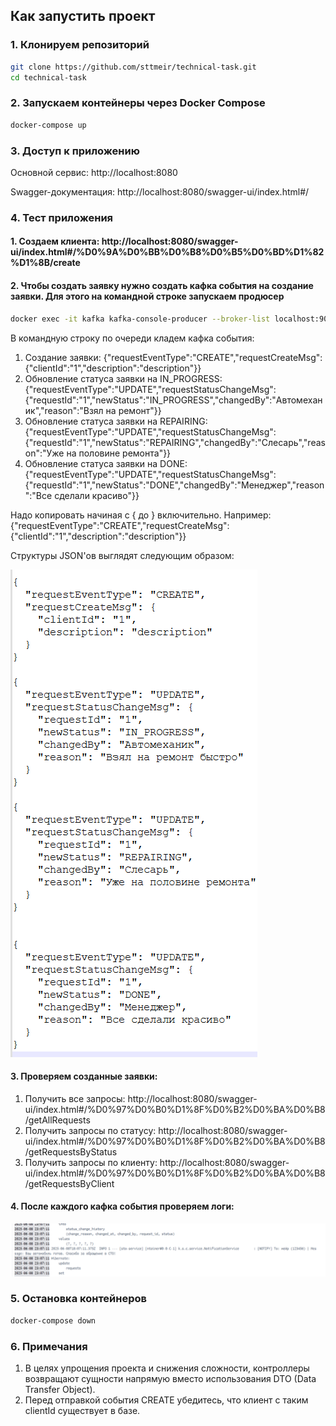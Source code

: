 ## Как запустить проект

### 1. Клонируем репозиторий

```bash
git clone https://github.com/sttmeir/technical-task.git
cd technical-task
```
### 2. Запускаем контейнеры через Docker Compose
```bash
docker-compose up
```

### 3. Доступ к приложению
Основной сервис: http://localhost:8080

Swagger-документация: http://localhost:8080/swagger-ui/index.html#/

### 4. Тест приложения
#### 1. Создаем клиента: http://localhost:8080/swagger-ui/index.html#/%D0%9A%D0%BB%D0%B8%D0%B5%D0%BD%D1%82%D1%8B/create
#### 2. Чтобы создать заявку нужно создать кафка события на создание заявки. Для этого на командной строке запускаем продюсер
```bash
docker exec -it kafka kafka-console-producer --broker-list localhost:9092 --topic request-events
```

В командную строку по очереди кладем кафка события:
1. Создание заявки: {"requestEventType":"CREATE","requestCreateMsg": {"clientId":"1","description":"description"}}
2. Обновление статуса заявки на IN_PROGRESS: {"requestEventType":"UPDATE","requestStatusChangeMsg": {"requestId":"1","newStatus":"IN_PROGRESS","changedBy":"Автомеханик","reason":"Взял на ремонт"}}
3. Обновление статуса заявки на REPAIRING: {"requestEventType":"UPDATE","requestStatusChangeMsg": {"requestId":"1","newStatus":"REPAIRING","changedBy":"Слесарь","reason":"Уже на половине ремонта"}}
4. Обновление статуса заявки на DONE: {"requestEventType":"UPDATE","requestStatusChangeMsg": {"requestId":"1","newStatus":"DONE","changedBy":"Менеджер","reason":"Все сделали красиво"}}

Надо копировать начиная с { до } включительно. Например: 
{"requestEventType":"CREATE","requestCreateMsg": {"clientId":"1","description":"description"}}

Структуры JSON'ов выглядят следующим образом:

![img.png](img.png)

#### 3. Проверяем созданные заявки: 
1. Получить все запросы: http://localhost:8080/swagger-ui/index.html#/%D0%97%D0%B0%D1%8F%D0%B2%D0%BA%D0%B8/getAllRequests
2. Получить запросы по статусу: http://localhost:8080/swagger-ui/index.html#/%D0%97%D0%B0%D1%8F%D0%B2%D0%BA%D0%B8/getRequestsByStatus
3. Получить запросы по клиенту: http://localhost:8080/swagger-ui/index.html#/%D0%97%D0%B0%D1%8F%D0%B2%D0%BA%D0%B8/getRequestsByClient

#### 4. После каждого кафка события проверяем логи:
![img_1.png](img_1.png)

### 5. Остановка контейнеров
```bash
docker-compose down
```
### 6. Примечания
1. В целях упрощения проекта и снижения сложности, контроллеры возвращают сущности напрямую вместо использования DTO (Data Transfer Object). 
2. Перед отправкой события CREATE убедитесь, что клиент с таким clientId существует в базе.
